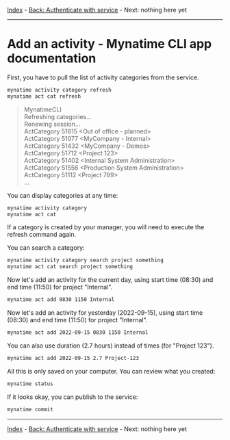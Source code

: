 
[Index](AppCLI.0Index.en.md) - [Back: Authenticate with service](AppCLI.Authenticate.en.md) - Next: nothing here yet

---

Add an activity - Mynatime CLI app documentation
====================================

First, you have to pull the list of activity categories from the service.

```bash
mynatime activity category refresh
mynatime act cat refresh
```

> MynatimeCLI   
> Refreshing categories...  
Renewing session...  
ActCategory 51615 &lt;Out of office - planned&gt;   
ActCategory 51077 &lt;MyCompany - Internal&gt;  
ActCategory 51432 &lt;MyCompany - Demos&gt;  
ActCategory 51712 &lt;Project 123&gt;  
ActCategory 51402 &lt;Internal System Administration&gt;      
ActCategory 51556 &lt;Production System Administration&gt;  
ActCategory 51112 &lt;Project 789&gt;  
> ...

You can display categories at any time:

```bash
mynatime activity category
mynatime act cat
```

If a category is created by your manager, you will need to execute the refresh command again.

You can search a category:

```bash
mynatime activity category search project something
mynatime act cat search project something
```

Now let's add an activity for the current day, using start time (08:30) and end time (11:50) for project "Internal".

```bash
mynatime act add 0830 1150 Internal
```

Now let's add an activity for yesterday (2022-09-15), using start time (08:30) and end time (11:50) for project "Internal".

```bash
mynatime act add 2022-09-15 0830 1150 Internal
```

You can also use duration (2.7 hours) instead of times (for "Project 123").

```bash
mynatime act add 2022-09-15 2.7 Project-123
```

All this is only saved on your computer. You can review what you created:

```bash
mynatime status
```

If it looks okay, you can publish to the service:

```bash
mynatime commit
```

---

[Index](AppCLI.0Index.en.md) - [Back: Authenticate with service](AppCLI.Authenticate.en.md) - Next: nothing here yet
